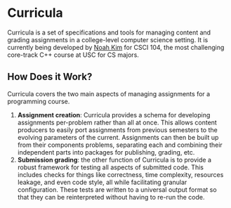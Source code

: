# Curricula

Curricula is a set of specifications and tools for managing content and grading assignments in a college-level computer science setting.
It is currently being developed by [Noah Kim](https://noahbkim.github.io) for CSCI 104, the most challenging core-track C++ course at USC for CS majors.

## How Does it Work?

Curricula covers the two main aspects of managing assignments for a programming course.

1. **Assignment creation**: Curricula provides a schema for developing assignments per-problem rather than all at once.
   This allows content producers to easily port assignments from previous semesters to the evolving parameters of the current.
   Assignments can then be built up from their components problems, separating each and combining their independent parts into packages for publishing, grading, etc.
2. **Submission grading**: the other function of Curricula is to provide a robust framework for testing all aspects of submitted code.
   This includes checks for things like correctness, time complexity, resources leakage, and even code style, all while facilitating granular configuration.
   These tests are written to a universal output format so that they can be reinterpreted without having to re-run the code. 
